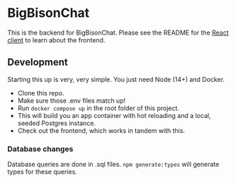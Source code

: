 # BigBisonChat

This is the backend for BigBisonChat. Please see the README for the [React client](https://github.com/eyeino/BigBisonChat-React) to learn about the frontend.

## Development

Starting this up is very, very simple. You just need Node (14+) and Docker.

- Clone this repo.
- Make sure those .env files match up!
- Run `docker compose up` in the root folder of this project.
- This will build you an app container with hot reloading and a local, seeded Postgres instance.
- Check out the frontend, which works in tandem with this.

### Database changes

Database queries are done in .sql files. `npm generate:types` will generate types for these queries.